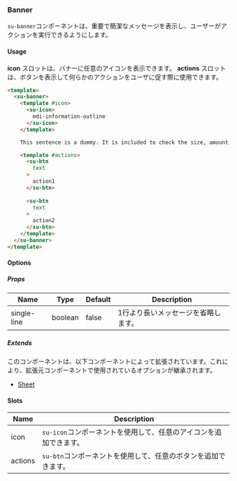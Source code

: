 ### Banner

`su-banner`コンポーネントは、重要で簡潔なメッセージを表示し、ユーザーがアクションを実行できるようにします。

<su-divider class="mb-8" />

#### Usage

**icon** スロットは、バナーに任意のアイコンを表示できます。
**actions** スロットは、ボタンを表示して何らかのアクションをユーザに促す際に使用できます。

```html
<template>
  <su-banner>
    <template #icon>
      <su-icon>
        mdi-information-outline
      </su-icon>
    </template>

    This sentence is a dummy. It is included to check the size, amount, character spacing, line spacing, etc. of characters.

    <template #actions>
      <su-btn
        text
      >
        action1
      </su-btn>
      
      <su-btn
        text
      >
        action2
      </su-btn>
    </template>
  </su-banner>
</template>
```

#### Options

<sample class="mb-4" />

##### Props

|Name|Type|Default|Description|
|----|----|-------|-----------|
|single-line|boolean|false|1行より長いメッセージを省略します。|

##### Extends

このコンポーネントは、以下コンポーネントによって拡張されています。これにより、拡張元コンポーネントで使用されているオプションが継承されます。

- [Sheet](../components/SuSheet)

#### Slots

|Name|Description|
|----|-----------|
|icon|`su-icon`コンポーネントを使用して、任意のアイコンを追加できます。|
|actions|`su-btn`コンポーネントを使用して、任意のボタンを追加できます。|